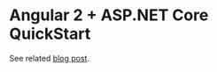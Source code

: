 # Angular 2 + ASP.NET Core QuickStart

See related [blog post](http://www.codingflow.net/angular-2-asp-net-core-quickstart-using-visual-studio-code/).
